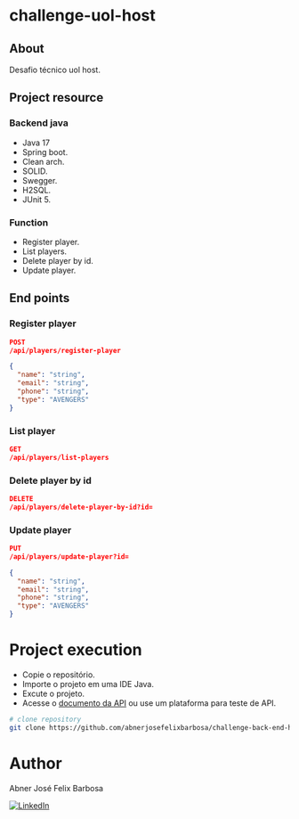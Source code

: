 # challenge-uol-host

## About

Desafio técnico uol host.

## Project resource

### Backend java

- Java 17
- Spring boot.
- Clean arch.
- SOLID.
- Swegger.
- H2SQL.
- JUnit 5.

### Function

- Register player.
- List players.
- Delete player by id.
- Update player.

## End points

### Register player

```JSON
POST
/api/players/register-player

{
  "name": "string",
  "email": "string",
  "phone": "string",
  "type": "AVENGERS"
}
```

### List player

```JSON
GET
/api/players/list-players
```

### Delete player by id

```JSON
DELETE
/api/players/delete-player-by-id?id=
```

### Update player

```JSON
PUT
/api/players/update-player?id=

{
  "name": "string",
  "email": "string",
  "phone": "string",
  "type": "AVENGERS"
}
```

# Project execution

- Copie o repositório.
- Importe o projeto em uma IDE Java.
- Excute o projeto.
- Acesse o [documento da API](http://localhost:8080/swagger-ui/index.html) ou use um plataforma para teste de API.

```bash
# clone repository
git clone https://github.com/abnerjosefelixbarbosa/challenge-back-end-hit.git
```

# Author

Abner José Felix Barbosa

[![LinkedIn](https://img.shields.io/badge/LinkedIn-0077B5?style=for-the-badge&logo=linkedin&logoColor=white)](https://www.linkedin.com/in/abner-jose-feliz-barbosa/)
